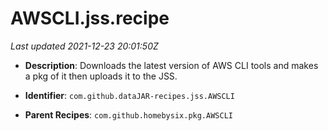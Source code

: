# AWSCLI.jss.recipe

_Last updated 2021-12-23 20:01:50Z_

- **Description**: Downloads the latest version of AWS CLI tools and makes a pkg of it then uploads it to the JSS.

- **Identifier**: `com.github.dataJAR-recipes.jss.AWSCLI`

- **Parent Recipes**: `com.github.homebysix.pkg.AWSCLI`
